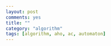 ```yaml
---
layout: post
comments: yes
title: ""
category: "algorithm"
tags: [algorithm, aho, ac, automaton]
---
```

